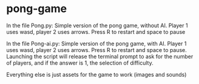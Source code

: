 # pong-game

In the file Pong.py:
Simple version of the pong game, without AI. Player 1 uses wasd, player 2 uses arrows. Press R to restart and space to pause

In the file Pong-ai.py:
Simple version of the pong game, with AI. Player 1 uses wasd, player 2 uses arrows. Press R to restart and space to pause.
Launching the script will release the terminal prompt to ask for the number of players, and if the answer is 1, the selection of difficulty.


Everything else is just assets for the game to work (images and sounds)
